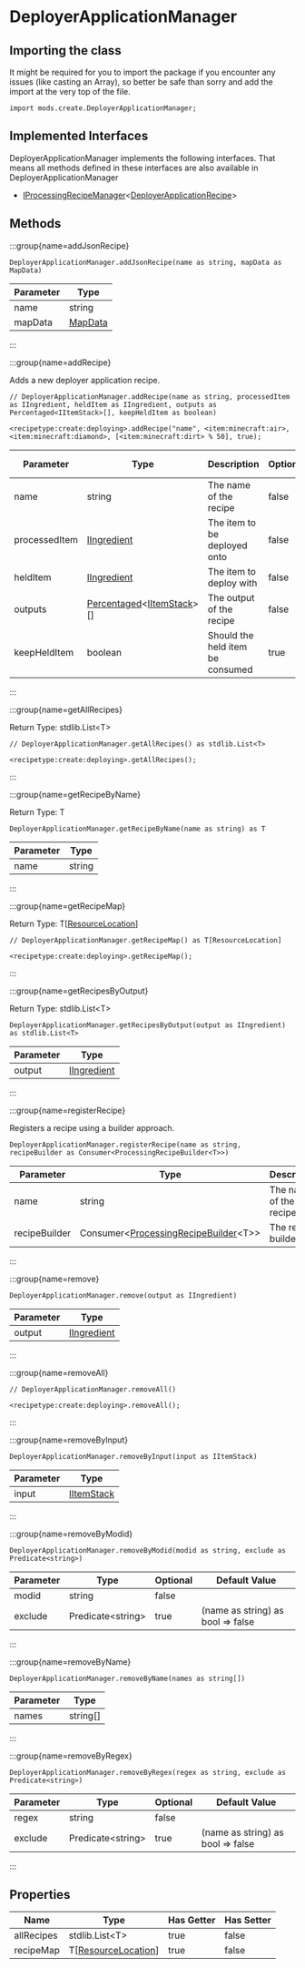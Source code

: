 # DeployerApplicationManager

## Importing the class

It might be required for you to import the package if you encounter any issues (like casting an Array), so better be safe than sorry and add the import at the very top of the file.
```zenscript
import mods.create.DeployerApplicationManager;
```


## Implemented Interfaces
DeployerApplicationManager implements the following interfaces. That means all methods defined in these interfaces are also available in DeployerApplicationManager

- [IProcessingRecipeManager](/mods/CreateTweaker/IProcessingRecipeManager)&lt;[DeployerApplicationRecipe](/mods/CreateTweaker/recipe/type/DeployerApplicationRecipe)&gt;

## Methods

:::group{name=addJsonRecipe}

```zenscript
DeployerApplicationManager.addJsonRecipe(name as string, mapData as MapData)
```

| Parameter |                 Type                 |
|-----------|--------------------------------------|
| name      | string                               |
| mapData   | [MapData](/vanilla/api/data/MapData) |


:::

:::group{name=addRecipe}

Adds a new deployer application recipe.

```zenscript
// DeployerApplicationManager.addRecipe(name as string, processedItem as IIngredient, heldItem as IIngredient, outputs as Percentaged<IItemStack>[], keepHeldItem as boolean)

<recipetype:create:deploying>.addRecipe("name", <item:minecraft:air>, <item:minecraft:diamond>, [<item:minecraft:dirt> % 50], true);
```

|   Parameter   |                                                  Type                                                   |           Description            | Optional | Default Value |
|---------------|---------------------------------------------------------------------------------------------------------|----------------------------------|----------|---------------|
| name          | string                                                                                                  | The name of the recipe           | false    |               |
| processedItem | [IIngredient](/vanilla/api/ingredient/IIngredient)                                                      | The item to be deployed onto     | false    |               |
| heldItem      | [IIngredient](/vanilla/api/ingredient/IIngredient)                                                      | The item to deploy with          | false    |               |
| outputs       | [Percentaged](/vanilla/api/util/random/Percentaged)&lt;[IItemStack](/vanilla/api/item/IItemStack)&gt;[] | The output of the recipe         | false    |               |
| keepHeldItem  | boolean                                                                                                 | Should the held item be consumed | true     | false         |


:::

:::group{name=getAllRecipes}

Return Type: stdlib.List&lt;T&gt;

```zenscript
// DeployerApplicationManager.getAllRecipes() as stdlib.List<T>

<recipetype:create:deploying>.getAllRecipes();
```

:::

:::group{name=getRecipeByName}

Return Type: T

```zenscript
DeployerApplicationManager.getRecipeByName(name as string) as T
```

| Parameter |  Type  |
|-----------|--------|
| name      | string |


:::

:::group{name=getRecipeMap}

Return Type: T[[ResourceLocation](/vanilla/api/resource/ResourceLocation)]

```zenscript
// DeployerApplicationManager.getRecipeMap() as T[ResourceLocation]

<recipetype:create:deploying>.getRecipeMap();
```

:::

:::group{name=getRecipesByOutput}

Return Type: stdlib.List&lt;T&gt;

```zenscript
DeployerApplicationManager.getRecipesByOutput(output as IIngredient) as stdlib.List<T>
```

| Parameter |                        Type                        |
|-----------|----------------------------------------------------|
| output    | [IIngredient](/vanilla/api/ingredient/IIngredient) |


:::

:::group{name=registerRecipe}

Registers a recipe using a builder approach.

```zenscript
DeployerApplicationManager.registerRecipe(name as string, recipeBuilder as Consumer<ProcessingRecipeBuilder<T>>)
```

|   Parameter   |                                                  Type                                                  |       Description       |
|---------------|--------------------------------------------------------------------------------------------------------|-------------------------|
| name          | string                                                                                                 | The name of the recipe. |
| recipeBuilder | Consumer&lt;[ProcessingRecipeBuilder](/mods/CreateTweaker/recipe/ProcessingRecipeBuilder)&lt;T&gt;&gt; | The recipe builder.     |


:::

:::group{name=remove}

```zenscript
DeployerApplicationManager.remove(output as IIngredient)
```

| Parameter |                        Type                        |
|-----------|----------------------------------------------------|
| output    | [IIngredient](/vanilla/api/ingredient/IIngredient) |


:::

:::group{name=removeAll}

```zenscript
// DeployerApplicationManager.removeAll()

<recipetype:create:deploying>.removeAll();
```

:::

:::group{name=removeByInput}

```zenscript
DeployerApplicationManager.removeByInput(input as IItemStack)
```

| Parameter |                    Type                    |
|-----------|--------------------------------------------|
| input     | [IItemStack](/vanilla/api/item/IItemStack) |


:::

:::group{name=removeByModid}

```zenscript
DeployerApplicationManager.removeByModid(modid as string, exclude as Predicate<string>)
```

| Parameter |          Type           | Optional |           Default Value           |
|-----------|-------------------------|----------|-----------------------------------|
| modid     | string                  | false    |                                   |
| exclude   | Predicate&lt;string&gt; | true     | (name as string) as bool => false |


:::

:::group{name=removeByName}

```zenscript
DeployerApplicationManager.removeByName(names as string[])
```

| Parameter |   Type   |
|-----------|----------|
| names     | string[] |


:::

:::group{name=removeByRegex}

```zenscript
DeployerApplicationManager.removeByRegex(regex as string, exclude as Predicate<string>)
```

| Parameter |          Type           | Optional |           Default Value           |
|-----------|-------------------------|----------|-----------------------------------|
| regex     | string                  | false    |                                   |
| exclude   | Predicate&lt;string&gt; | true     | (name as string) as bool => false |


:::


## Properties

|    Name    |                             Type                              | Has Getter | Has Setter |
|------------|---------------------------------------------------------------|------------|------------|
| allRecipes | stdlib.List&lt;T&gt;                                          | true       | false      |
| recipeMap  | T[[ResourceLocation](/vanilla/api/resource/ResourceLocation)] | true       | false      |

